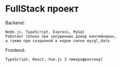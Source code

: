# FullStack проект

Backend: 
```
Node.js, TypeScript, Express, MySql 
Работает только при запущенных докер контейнерах, 
а также при созданной в корне папкe mysql_data
```

Frontend: 
```
TypeScript, React, Vue.js 3 (микрофронтенд)
```
